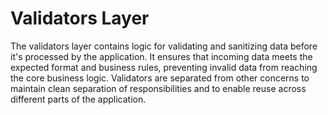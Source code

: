 # Validators Layer

The validators layer contains logic for validating and sanitizing data before it's processed by the application. It ensures that incoming data meets the expected format and business rules, preventing invalid data from reaching the core business logic. Validators are separated from other concerns to maintain clean separation of responsibilities and to enable reuse across different parts of the application.